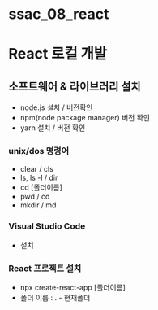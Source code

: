 # ssac_08_react


# React 로컬 개발

## 소프트웨어 & 라이브러리 설치

- node.js 설치 / 버전확인
- npm(node package manager) 버전 확인
- yarn 설치 / 버전 확인

### unix/dos 명령어

- clear / cls
- ls, ls -l / dir
- cd [폴더이름]
- pwd / cd
- mkdir / md

### Visual Studio Code

- 설치

### React 프로젝트 설치

- npx create-react-app [폴더이름]
- 폴더 이름 : . - 현재폴더


